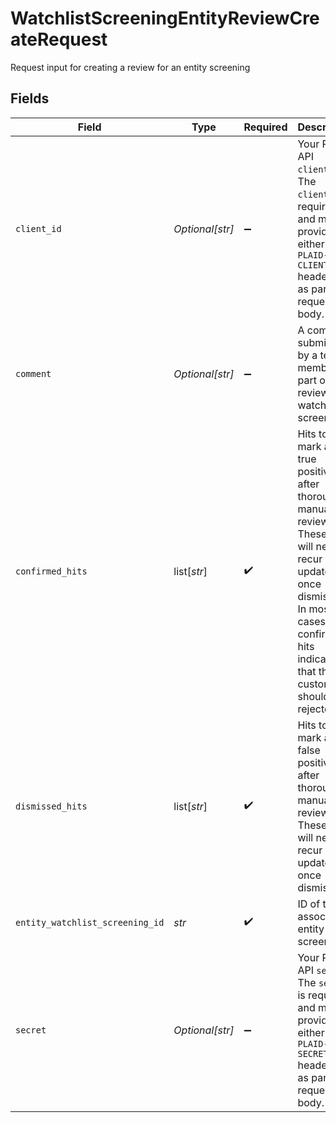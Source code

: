 # WatchlistScreeningEntityReviewCreateRequest

Request input for creating a review for an entity screening


## Fields

| Field                                                                                                                                                                                                | Type                                                                                                                                                                                                 | Required                                                                                                                                                                                             | Description                                                                                                                                                                                          | Example                                                                                                                                                                                              |
| ---------------------------------------------------------------------------------------------------------------------------------------------------------------------------------------------------- | ---------------------------------------------------------------------------------------------------------------------------------------------------------------------------------------------------- | ---------------------------------------------------------------------------------------------------------------------------------------------------------------------------------------------------- | ---------------------------------------------------------------------------------------------------------------------------------------------------------------------------------------------------- | ---------------------------------------------------------------------------------------------------------------------------------------------------------------------------------------------------- |
| `client_id`                                                                                                                                                                                          | *Optional[str]*                                                                                                                                                                                      | :heavy_minus_sign:                                                                                                                                                                                   | Your Plaid API `client_id`. The `client_id` is required and may be provided either in the `PLAID-CLIENT-ID` header or as part of a request body.                                                     |                                                                                                                                                                                                      |
| `comment`                                                                                                                                                                                            | *Optional[str]*                                                                                                                                                                                      | :heavy_minus_sign:                                                                                                                                                                                   | A comment submitted by a team member as part of reviewing a watchlist screening.                                                                                                                     | These look like legitimate matches, rejecting the customer.                                                                                                                                          |
| `confirmed_hits`                                                                                                                                                                                     | list[*str*]                                                                                                                                                                                          | :heavy_check_mark:                                                                                                                                                                                   | Hits to mark as a true positive after thorough manual review. These hits will never recur or be updated once dismissed. In most cases, confirmed hits indicate that the customer should be rejected. |                                                                                                                                                                                                      |
| `dismissed_hits`                                                                                                                                                                                     | list[*str*]                                                                                                                                                                                          | :heavy_check_mark:                                                                                                                                                                                   | Hits to mark as a false positive after thorough manual review. These hits will never recur or be updated once dismissed.                                                                             |                                                                                                                                                                                                      |
| `entity_watchlist_screening_id`                                                                                                                                                                      | *str*                                                                                                                                                                                                | :heavy_check_mark:                                                                                                                                                                                   | ID of the associated entity screening.                                                                                                                                                               | entscr_52xR9LKo77r1Np                                                                                                                                                                                |
| `secret`                                                                                                                                                                                             | *Optional[str]*                                                                                                                                                                                      | :heavy_minus_sign:                                                                                                                                                                                   | Your Plaid API `secret`. The `secret` is required and may be provided either in the `PLAID-SECRET` header or as part of a request body.                                                              |                                                                                                                                                                                                      |
